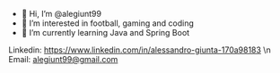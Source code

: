 - 👋 Hi, I’m @alegiunt99
- 👀 I’m interested in football, gaming and coding
- 🌱 I’m currently learning Java and Spring Boot

Linkedin: https://www.linkedin.com/in/alessandro-giunta-170a98183 \n
Email: alegiunt99@gmail.com

<!---
alegiunt99/alegiunt99 is a ✨ special ✨ repository because its `README.md` (this file) appears on your GitHub profile.
You can click the Preview link to take a look at your changes.
--->
